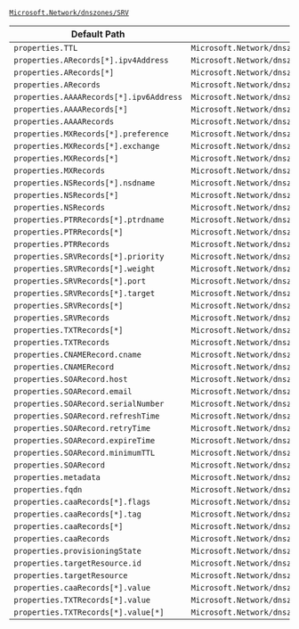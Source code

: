[`Microsoft.Network/dnszones/SRV`](https://docs.microsoft.com/en-us/azure/templates/microsoft.network/dnszones/srv)

| Default Path | Alias |
|---|---|
| `properties.TTL` | `Microsoft.Network/dnszones/SRV/TTL` |
| `properties.ARecords[*].ipv4Address` | `Microsoft.Network/dnszones/SRV/ARecords[*].ipv4Address` |
| `properties.ARecords[*]` | `Microsoft.Network/dnszones/SRV/ARecords[*]` |
| `properties.ARecords` | `Microsoft.Network/dnszones/SRV/ARecords` |
| `properties.AAAARecords[*].ipv6Address` | `Microsoft.Network/dnszones/SRV/AAAARecords[*].ipv6Address` |
| `properties.AAAARecords[*]` | `Microsoft.Network/dnszones/SRV/AAAARecords[*]` |
| `properties.AAAARecords` | `Microsoft.Network/dnszones/SRV/AAAARecords` |
| `properties.MXRecords[*].preference` | `Microsoft.Network/dnszones/SRV/MXRecords[*].preference` |
| `properties.MXRecords[*].exchange` | `Microsoft.Network/dnszones/SRV/MXRecords[*].exchange` |
| `properties.MXRecords[*]` | `Microsoft.Network/dnszones/SRV/MXRecords[*]` |
| `properties.MXRecords` | `Microsoft.Network/dnszones/SRV/MXRecords` |
| `properties.NSRecords[*].nsdname` | `Microsoft.Network/dnszones/SRV/NSRecords[*].nsdname` |
| `properties.NSRecords[*]` | `Microsoft.Network/dnszones/SRV/NSRecords[*]` |
| `properties.NSRecords` | `Microsoft.Network/dnszones/SRV/NSRecords` |
| `properties.PTRRecords[*].ptrdname` | `Microsoft.Network/dnszones/SRV/PTRRecords[*].ptrdname` |
| `properties.PTRRecords[*]` | `Microsoft.Network/dnszones/SRV/PTRRecords[*]` |
| `properties.PTRRecords` | `Microsoft.Network/dnszones/SRV/PTRRecords` |
| `properties.SRVRecords[*].priority` | `Microsoft.Network/dnszones/SRV/SRVRecords[*].priority` |
| `properties.SRVRecords[*].weight` | `Microsoft.Network/dnszones/SRV/SRVRecords[*].weight` |
| `properties.SRVRecords[*].port` | `Microsoft.Network/dnszones/SRV/SRVRecords[*].port` |
| `properties.SRVRecords[*].target` | `Microsoft.Network/dnszones/SRV/SRVRecords[*].target` |
| `properties.SRVRecords[*]` | `Microsoft.Network/dnszones/SRV/SRVRecords[*]` |
| `properties.SRVRecords` | `Microsoft.Network/dnszones/SRV/SRVRecords` |
| `properties.TXTRecords[*]` | `Microsoft.Network/dnszones/SRV/TXTRecords[*]` |
| `properties.TXTRecords` | `Microsoft.Network/dnszones/SRV/TXTRecords` |
| `properties.CNAMERecord.cname` | `Microsoft.Network/dnszones/SRV/CNAMERecord.cname` |
| `properties.CNAMERecord` | `Microsoft.Network/dnszones/SRV/CNAMERecord` |
| `properties.SOARecord.host` | `Microsoft.Network/dnszones/SRV/SOARecord.host` |
| `properties.SOARecord.email` | `Microsoft.Network/dnszones/SRV/SOARecord.email` |
| `properties.SOARecord.serialNumber` | `Microsoft.Network/dnszones/SRV/SOARecord.serialNumber` |
| `properties.SOARecord.refreshTime` | `Microsoft.Network/dnszones/SRV/SOARecord.refreshTime` |
| `properties.SOARecord.retryTime` | `Microsoft.Network/dnszones/SRV/SOARecord.retryTime` |
| `properties.SOARecord.expireTime` | `Microsoft.Network/dnszones/SRV/SOARecord.expireTime` |
| `properties.SOARecord.minimumTTL` | `Microsoft.Network/dnszones/SRV/SOARecord.minimumTTL` |
| `properties.SOARecord` | `Microsoft.Network/dnszones/SRV/SOARecord` |
| `properties.metadata` | `Microsoft.Network/dnszones/SRV/metadata` |
| `properties.fqdn` | `Microsoft.Network/dnszones/SRV/fqdn` |
| `properties.caaRecords[*].flags` | `Microsoft.Network/dnszones/SRV/caaRecords[*].flags` |
| `properties.caaRecords[*].tag` | `Microsoft.Network/dnszones/SRV/caaRecords[*].tag` |
| `properties.caaRecords[*]` | `Microsoft.Network/dnszones/SRV/caaRecords[*]` |
| `properties.caaRecords` | `Microsoft.Network/dnszones/SRV/caaRecords` |
| `properties.provisioningState` | `Microsoft.Network/dnszones/SRV/provisioningState` |
| `properties.targetResource.id` | `Microsoft.Network/dnszones/SRV/targetResource.id` |
| `properties.targetResource` | `Microsoft.Network/dnszones/SRV/targetResource` |
| `properties.caaRecords[*].value` | `Microsoft.Network/dnszones/SRV/caaRecords[*].value` |
| `properties.TXTRecords[*].value` | `Microsoft.Network/dnszones/SRV/TXTRecords[*].value` |
| `properties.TXTRecords[*].value[*]` | `Microsoft.Network/dnszones/SRV/TXTRecords[*].value[*]` |


